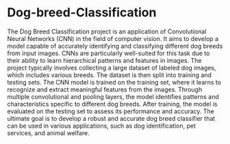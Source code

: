 # Dog-breed-Classification
The Dog Breed Classification project is an application of Convolutional Neural Networks (CNN) in the field of computer vision. It aims to develop a model capable of accurately identifying and classifying different dog breeds from input images. CNNs are particularly well-suited for this task due to their ability to learn hierarchical patterns and features in images. The project typically involves collecting a large dataset of labeled dog images, which includes various breeds. The dataset is then split into training and testing sets. The CNN model is trained on the training set, where it learns to recognize and extract meaningful features from the images. Through multiple convolutional and pooling layers, the model identifies patterns and characteristics specific to different dog breeds. After training, the model is evaluated on the testing set to assess its performance and accuracy. The ultimate goal is to develop a robust and accurate dog breed classifier that can be used in various applications, such as dog identification, pet services, and animal welfare.

